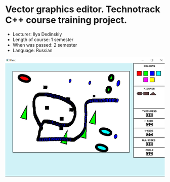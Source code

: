 # Vector graphics editor. Technotrack C++ course training project.

* Lecturer: Ilya Dedinskiy
* Length of course: 1 semester
* When was passed: 2 semester
* Language: Russian

<p align="center">
    <img src="Paint picture//paint.png" alt="drawing" width="600"/>
</p>

